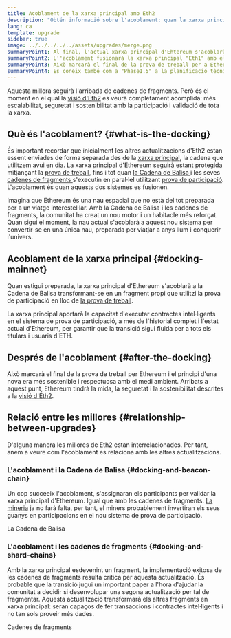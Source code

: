 ```yaml
---
title: Acoblament de la xarxa principal amb Eth2
description: "Obtén informació sobre l'acoblament: quan la xarxa principal d'Ethereum s'uneix al sistema coordinat de prova de participació de la Cadena de Balisa."
lang: ca
template: upgrade
sidebar: true
image: ../../../../../assets/upgrades/merge.png
summaryPoint1: Al final, l'actual xarxa principal d'Ehtereum s'acoblarà amb la resta de les millores d'Eth2.
summaryPoint2: L''acoblament fusionarà la xarxa principal "Eth1" amb el sistema de fragmentació i la Cadena de Balisa d''Eth2.
summaryPoint3: Això marcarà el final de la prova de treball per a Ethereum i la transició completa a la prova de participació.
summaryPoint4: Es coneix també com a "Phase1.5" a la planificació tècnica.
---
```


<UpgradeStatus date="~Q1/Q2 2022">
    Aquesta millora seguirà l'arribada de cadenes de fragments. Però és el moment en el qual la <a href="/eth2/vision/">visió d'Eth2</a> es veurà completament acomplida: més escalabilitat, seguretat i sostenibilitat amb la participació i validació de tota la xarxa.
</UpgradeStatus>

## Què és l'acoblament? {#what-is-the-docking}

És important recordar que inicialment les altres actualitzacions d'Eth2 estan essent enviades de forma separada des de la [xarxa principal](/glossary/#mainnet), la cadena que utilitzem avui en dia. La xarxa principal d'Ethereum seguirà estant protegida mitjançant la [prova de treball](/developers/docs/consensus-mechanisms/pow/), fins i tot quan [ la Cadena de Balisa ](/upgrades/beacon-chain/)i les seves [ cadenes de fragments ](/upgrades/shard-chains/) s'executin en paral·lel utilitzant [ prova de participació](/developers/docs/consensus-mechanisms/pos/). L'acoblament és quan aquests dos sistemes es fusionen.

Imagina que Ethereum és una nau espacial que no està del tot preparada per a un viatge interestel·lar. Amb la Cadena de Balisa i les cadenes de fragments, la comunitat ha creat un nou motor i un habitacle més reforçat. Quan sigui el moment, la nau actual s'acoblarà a aquest nou sistema per convertir-se en una única nau, preparada per viatjar a anys llum i conquerir l'univers.

## Acoblament de la xarxa principal {#docking-mainnet}

Quan estigui preparada, la xarxa principal d'Ethereum s'acoblarà a la Cadena de Balisa transformant-se en un fragment propi que utilitzi la prova de participació en lloc de [ la prova de treball](/developers/docs/consensus-mechanisms/pow/).

La xarxa principal aportarà la capacitat d'executar contractes intel·ligents en el sistema de prova de participació, a més de l'historial complet i l'estat actual d'Ethereum, per garantir que la transició sigui fluida per a tots els titulars i usuaris d'ETH.

## Després de l'acoblament {#after-the-docking}

Això marcarà el final de la prova de treball per Ethereum i el principi d'una nova era més sostenible i respectuosa amb el medi ambient. Arribats a aquest punt, Ethereum tindrà la mida, la seguretat i la sostenibilitat descrites a la [ visió d'Eth2](/eth2/vision/).

## Relació entre les millores {#relationship-between-upgrades}

D'alguna manera les millores de Eth2 estan interrelacionades. Per tant, anem a veure com l'acoblament es relaciona amb les altres actualitzacions.

### L'acoblament i la Cadena de Balisa {#docking-and-beacon-chain}

Un cop succeeix l'acoblament, s'assignaran els participants per validar la xarxa principal d'Ethereum. Igual que amb les cadenes de fragments. [La mineria](/developers/docs/consensus-mechanisms/pow/mining/) ja no farà falta, per tant, el miners probablement invertiran els seus guanys en participacions en el nou sistema de prova de participació.

<ButtonLink to="/upgrades/beacon-chain/">La Cadena de Balisa</ButtonLink>

### L'acoblament i les cadenes de fragments {#docking-and-shard-chains}

Amb la xarxa principal esdevenint un fragment, la implementació exitosa de les cadenes de fragments resulta crítica per aquesta actualització. És probable que la transició jugui un important paper a l'hora d'ajudar la comunitat a decidir si desenvolupar una segona actualització per tal de fragmentar. Aquesta actualització transformarà els altres fragments en xarxa principal: seran capaços de fer transaccions i contractes intel·ligents i no tan sols proveir més dades.

<ButtonLink to="/upgrades/shard-chains/">Cadenes de fragments</ButtonLink>
